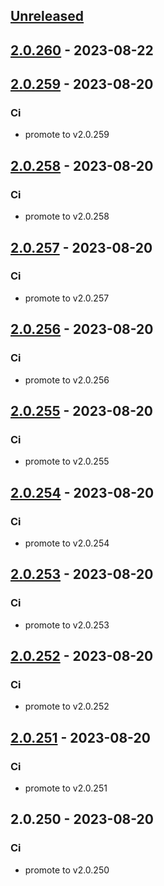 <a name="unreleased"></a>
## [Unreleased]


<a name="2.0.260"></a>
## [2.0.260] - 2023-08-22

<a name="2.0.259"></a>
## [2.0.259] - 2023-08-20
### Ci
- promote to v2.0.259


<a name="2.0.258"></a>
## [2.0.258] - 2023-08-20
### Ci
- promote to v2.0.258


<a name="2.0.257"></a>
## [2.0.257] - 2023-08-20
### Ci
- promote to v2.0.257


<a name="2.0.256"></a>
## [2.0.256] - 2023-08-20
### Ci
- promote to v2.0.256


<a name="2.0.255"></a>
## [2.0.255] - 2023-08-20
### Ci
- promote to v2.0.255


<a name="2.0.254"></a>
## [2.0.254] - 2023-08-20
### Ci
- promote to v2.0.254


<a name="2.0.253"></a>
## [2.0.253] - 2023-08-20
### Ci
- promote to v2.0.253


<a name="2.0.252"></a>
## [2.0.252] - 2023-08-20
### Ci
- promote to v2.0.252


<a name="2.0.251"></a>
## [2.0.251] - 2023-08-20
### Ci
- promote to v2.0.251


<a name="2.0.250"></a>
## 2.0.250 - 2023-08-20
### Ci
- promote to v2.0.250


[Unreleased]: https://gitlab.industrysoftware.automation.siemens.com/caas-ops/fleet/aws-usea1-qa-qa/compare/2.0.260...HEAD
[2.0.260]: https://gitlab.industrysoftware.automation.siemens.com/caas-ops/fleet/aws-usea1-qa-qa/compare/2.0.259...2.0.260
[2.0.259]: https://gitlab.industrysoftware.automation.siemens.com/caas-ops/fleet/aws-usea1-qa-qa/compare/2.0.258...2.0.259
[2.0.258]: https://gitlab.industrysoftware.automation.siemens.com/caas-ops/fleet/aws-usea1-qa-qa/compare/2.0.257...2.0.258
[2.0.257]: https://gitlab.industrysoftware.automation.siemens.com/caas-ops/fleet/aws-usea1-qa-qa/compare/2.0.256...2.0.257
[2.0.256]: https://gitlab.industrysoftware.automation.siemens.com/caas-ops/fleet/aws-usea1-qa-qa/compare/2.0.255...2.0.256
[2.0.255]: https://gitlab.industrysoftware.automation.siemens.com/caas-ops/fleet/aws-usea1-qa-qa/compare/2.0.254...2.0.255
[2.0.254]: https://gitlab.industrysoftware.automation.siemens.com/caas-ops/fleet/aws-usea1-qa-qa/compare/2.0.253...2.0.254
[2.0.253]: https://gitlab.industrysoftware.automation.siemens.com/caas-ops/fleet/aws-usea1-qa-qa/compare/2.0.252...2.0.253
[2.0.252]: https://gitlab.industrysoftware.automation.siemens.com/caas-ops/fleet/aws-usea1-qa-qa/compare/2.0.251...2.0.252
[2.0.251]: https://gitlab.industrysoftware.automation.siemens.com/caas-ops/fleet/aws-usea1-qa-qa/compare/2.0.250...2.0.251
